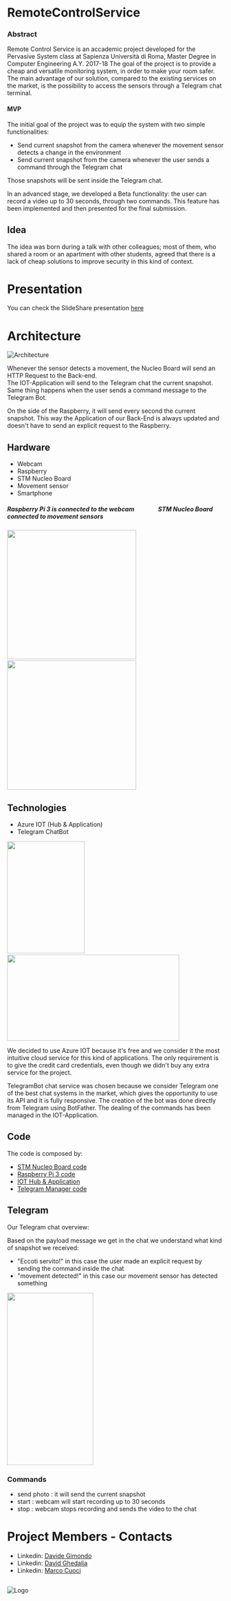 # RemoteControlService 

### Abstract

Remote Control Service is an accademic project developed for the Pervasive System class at Sapienza Università di Roma, Master Degree in Computer Engineering A.Y. 2017-18
The goal of the project is to provide a cheap and versatile monitoring system, in order to make your room safer.
The main advantage of our solution, compared to the existing services on the market, is the possibility to access the sensors through a Telegram chat terminal.

#### MVP
The initial goal of the project was to equip the system with two simple functionalities:

+ Send current snapshot from the camera whenever the movement sensor detects a change in the environment
+ Send current snapshot from the camera whenever the user sends a command through the Telegram chat

Those snapshots will be sent inside the Telegram chat.

In an advanced stage, we developed a Beta functionality: the user can record a video up to 30 seconds, through two commands.
This feature has been implemented and then presented for the final submission. 

## Idea
The idea was born during a talk with other colleagues; most of them, who shared a room or an apartment with other students,
agreed that there is a lack of cheap solutions to improve security in this kind of context. 

# Presentation
You can check the SlideShare presentation [here](https://www.slideshare.net/DavideGimondo/remote-control-service-99721976)

# Architecture
![Architecture](https://github.com/davegimo/RemoteControlService/blob/master/dd.png "architecture")

Whenever the sensor detects a movement, the Nucleo Board will send an HTTP Request to the Back-end.<br>
The IOT-Application will send to the Telegram chat the current snapshot.
Same thing happens when the user sends a command message to the Telegram Bot.

On the side of the Raspberry, it will send every second the current snapshot. This way the Application of our Back-End is always updated and doesn't have to send an explicit request to the Raspberry.
## Hardware 

+ Webcam
+ Raspberry
+ STM Nucleo Board
+ Movement sensor
+ Smartphone


##### Raspberry Pi 3 is connected to the webcam    &emsp; &emsp; &emsp;     STM Nucleo Board connected to movement sensors
<p float="left">
  <img src="https://github.com/davegimo/RemoteControlService/blob/master/photos/rasp2.jpeg" width="300" height="300" />
  &emsp;
  &emsp;
  <img src="https://github.com/davegimo/RemoteControlService/blob/master/photos/nucleo2.jpeg" width="300" height="300"/> 
  
</p>



## Technologies 

+ Azure IOT (Hub & Application)
+ Telegram ChatBot



<p float="left">
  <img src="https://github.com/davegimo/RemoteControlService/blob/master/photos/botfather.jpg" width="180" height="260" />
  &emsp;
  &emsp;
  <img src="https://github.com/davegimo/RemoteControlService/blob/master/photos/microsoft-azure.jpg" width="400" height="200"/> 
  
</p>

We decided to use Azure IOT because it's free and we consider it the most intuitive cloud service for this kind of applications.
The only requirement is to give the credit card credentials, even though we didn't buy any extra service for the project.

TelegramBot chat service was chosen because we consider Telegram one of the best chat systems in the market, which gives the opportunity to use its API and it is fully responsive. The creation of the bot was done directly from Telegram using BotFather. The dealing of the commands has been managed in the IOT-Application.

## Code
The code is composed by:

+ [STM Nucleo Board code](https://github.com/davegimo/RemoteControlService/tree/master/Sensor%20Network)
+ [Raspberry Pi 3 code](https://github.com/davegimo/RemoteControlService/tree/master/Raspberry)
+ [IOT Hub & Application](https://github.com/davegimo/RemoteControlService/tree/master/IOT_Hub)
+ [Telegram Manager code](https://github.com/davegimo/RemoteControlService/tree/master/Telegram)

## Telegram
Our Telegram chat overview:

Based on the payload message we get in the chat we understand what kind of snapshot we received:

+ "Eccoti servito!" in this case the user made an explicit request by sending the command inside the chat
+ "movement detected!" in this case our movement sensor has detected something

<img src="https://github.com/davegimo/RemoteControlService/blob/master/photos/telegram_foto.jpeg" width="200" height="400" />

### Commands

+ send photo : it will send the current snapshot
+ start : webcam will start recording up to 30 seconds
+ stop : webcam stops recording and sends the video to the chat


# Project Members - Contacts
+ Linkedin: [Davide Gimondo](https://www.linkedin.com/in/davegimo/)
+ Linkedin: [David Ghedalia](https://www.linkedin.com/in/david-ghedalia/)
+ Linkedin: [Marco Cuoci](https://www.linkedin.com/in/marco-cuoci-259231151/)

 ##
 ![Logo](https://github.com/davegimo/RemoteControlService/blob/master/photos/Sapienza_Universit___di_Roma-logo-C9225434E8-seeklogo.com%20(1).png "Sapienza")

